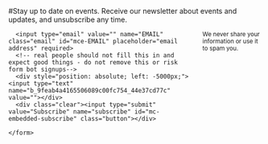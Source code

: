 <div class="row section-head">
<div class="twelve columns" markdown="1">
  #Stay up to date on events.
  Receive our newsletter about events and updates, and unsubscribe any time.
  <!-- Adding your own MailChimp powered email sign-up is easy.
  Grab the super slim code from your MailChimp account and drop the code here. Lastly, remove the link and style tags
  that comes with the embedded code and your good to go. All styling is within our stylesheet. -->
</div>
</div>

<div class="row">

 <div class="twelve columns">

   <!-- Begin MailChimp Signup Form -->

   <div id="mc_embed_signup">
     <form action="//space.us16.list-manage.com/subscribe/post?u=9feab4a4165506089c00fc754&amp;id=44e37cd77c" method="post" id="mc-embedded-subscribe-form" name="mc-embedded-subscribe-form" class="validate" target="_blank" novalidate>

      <input type="email" value="" name="EMAIL" class="email" id="mce-EMAIL" placeholder="email address" required>
      <!-- real people should not fill this in and expect good things - do not remove this or risk form bot signups-->
      <div style="position: absolute; left: -5000px;"><input type="text" name="b_9feab4a4165506089c00fc754_44e37cd77c" value=""></div>
      <div class="clear"><input type="submit" value="Subscribe" name="subscribe" id="mc-embedded-subscribe" class="button"></div>

    </form>
  </div>

  <p><small>We never share your information or use it to spam you.</small></p>

</div>

</div>
